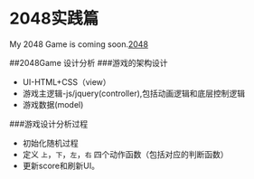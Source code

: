 2048实践篇
===========
My 2048 Game is coming soon.[2048](smallmacro.github.io/2048)


##2048Game 设计分析
###游戏的架构设计
- UI-HTML+CSS（view）
- 游戏主逻辑-js/jquery(controller),包括动画逻辑和底层控制逻辑
- 游戏数据(model)

###游戏设计分析过程
- 初始化随机过程
- 定义 `上`，`下`，`左`，`右` 四个动作函数（包括对应的判断函数）
- 更新score和刷新UI。